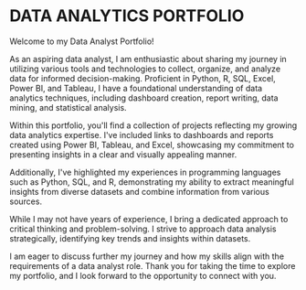 # DATA ANALYTICS PORTFOLIO

Welcome to my Data Analyst Portfolio!

As an aspiring data analyst, I am enthusiastic about sharing my journey in utilizing various tools and technologies to collect, organize, and analyze data for informed decision-making. Proficient in Python, R, SQL, Excel, Power BI, and Tableau, I have a foundational understanding of data analytics techniques, including dashboard creation, report writing, data mining, and statistical analysis.

Within this portfolio, you'll find a collection of projects reflecting my growing data analytics expertise. I've included links to dashboards and reports created using Power BI, Tableau, and Excel, showcasing my commitment to presenting insights in a clear and visually appealing manner.

Additionally, I've highlighted my experiences in programming languages such as Python, SQL, and R, demonstrating my ability to extract meaningful insights from diverse datasets and combine information from various sources.

While I may not have years of experience, I bring a dedicated approach to critical thinking and problem-solving. I strive to approach data analysis strategically, identifying key trends and insights within datasets.

I am eager to discuss further my journey and how my skills align with the requirements of a data analyst role. Thank you for taking the time to explore my portfolio, and I look forward to the opportunity to connect with you.

